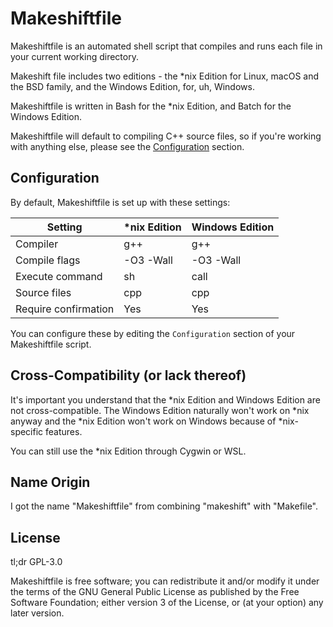 # Makeshiftfile

Makeshiftfile is an automated shell script that compiles and runs each file in
your current working directory.

Makeshift file includes two editions - the \*nix Edition for Linux, macOS and
the BSD family, and the Windows Edition, for, uh, Windows.

Makeshiftfile is written in Bash for the \*nix Edition, and Batch for the
Windows Edition.

Makeshiftfile will default to compiling C++ source files, so if you're working
with anything else, please see the [Configuration](#configuration) section.

## Configuration

By default, Makeshiftfile is set up with these settings:

| Setting | *nix Edition | Windows Edition |
| --- | --- | --- |
| Compiler | g++ | g++ |
| Compile flags | -O3 -Wall | -O3 -Wall |
| Execute command | sh | call |
| Source files | cpp | cpp |
| Require confirmation | Yes | Yes |

You can configure these by editing the `Configuration` section of your
Makeshiftfile script.

## Cross-Compatibility (or lack thereof)

It's important you understand that the *nix Edition and Windows Edition are not
cross-compatible. The Windows Edition naturally won't work on \*nix anyway and
the \*nix Edition won't work on Windows because of \*nix-specific features.

You can still use the *nix Edition through Cygwin or WSL.

## Name Origin

I got the name "Makeshiftfile" from combining "makeshift" with "Makefile".

## License

tl;dr GPL-3.0

Makeshiftfile is free software; you can redistribute it and/or modify it under
the terms of the GNU General Public License as published by the Free Software
Foundation; either version 3 of the License, or (at your option) any later
version.
